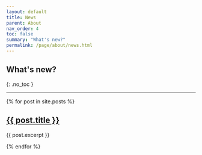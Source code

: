 ```yaml
---
layout: default
title: News
parent: About
nav_order: 4
toc: false
summary: "What's new?"
permalink: /page/about/news.html
---
```


## What's new?
{: .no_toc }

---

{% for post in site.posts %}
  <h2><a href="{{ site.baseurl }}{{ post.url }}">{{ post.title }}</a></h2>
  <p>{{ post.excerpt }}</p>
{% endfor %}

